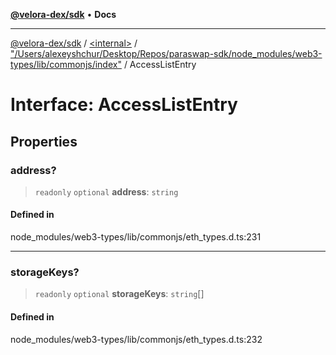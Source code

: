 [**@velora-dex/sdk**](../../../../README.md) • **Docs**

***

[@velora-dex/sdk](../../../../globals.md) / [\<internal\>](../../../README.md) / ["/Users/alexeyshchur/Desktop/Repos/paraswap-sdk/node\_modules/web3-types/lib/commonjs/index"](../README.md) / AccessListEntry

# Interface: AccessListEntry

## Properties

### address?

> `readonly` `optional` **address**: `string`

#### Defined in

node\_modules/web3-types/lib/commonjs/eth\_types.d.ts:231

***

### storageKeys?

> `readonly` `optional` **storageKeys**: `string`[]

#### Defined in

node\_modules/web3-types/lib/commonjs/eth\_types.d.ts:232
